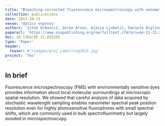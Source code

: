 ```yaml
---
title: "Bleaching-corrected fluorescence microspectroscopy with nanometer peak position resolution"
collection: publications
date: 2013-10-21
venue: 'Optics express'
authors: 'Iztok Urbančič, Zoran Arsov, Ajasja Ljubetič, Daniele Biglino, Janez Štrancar'
paperurl: 'https://www.osapublishing.org/oe/fulltext.cfm?uri=oe-21-21-25291&id=269163'
doi: 10.1364/OE.21.025291
type: 'Paper'
header:
  teaser: #'/images/proj_Labelling2021.jpg'
project: 'fms'
---
```


In brief 
--------
Fluorescence microspectroscopy (FMS) with environmentally sensitive dyes provides information about local molecular surroundings at microscopic spatial resolution.
We showed that careful analysis of data acquired by stochastic wavelength sampling enables nanometer spectral peak position resolution even for highly photosensitive fluorophores with small spectral shifts, 
which are commonly used in bulk spectrofluorimetry but largely avoided in microspectroscopy.